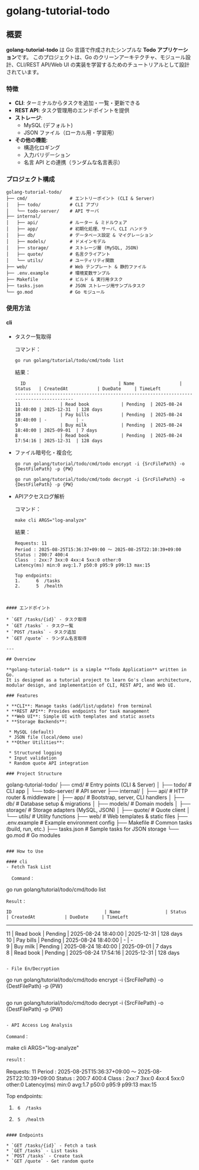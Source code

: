 # golang-tutorial-todo

## 概要 

**golang-tutorial-todo** は Go 言語で作成されたシンプルな **Todo アプリケーション**です。
このプロジェクトは、Go のクリーンアーキテクチャ、モジュール設計、CLI/REST API/Web UI の実装を学習するためのチュートリアルとして設計されています。

### 特徴

* **CLI**: ターミナルからタスクを追加・一覧・更新できる
* **REST API**: タスク管理用のエンドポイントを提供
* **ストレージ**:
  * MySQL (デフォルト)
  * JSON ファイル（ローカル用・学習用）
* **その他の機能**:
  * 構造化ロギング
  * 入力バリデーション
  * 名言 API との連携（ランダムな名言表示）

### プロジェクト構成

```
golang-tutorial-todo/
├── cmd/                # エントリーポイント (CLI & Server)
│   ├── todo/           # CLI アプリ
│   └── todo-server/    # API サーバ
├── internal/
│   ├── api/            # ルーター & ミドルウェア
│   ├── app/            # 初期化処理、サーバ、CLI ハンドラ
│   ├── db/             # データベース設定 & マイグレーション
│   ├── models/         # ドメインモデル
│   ├── storage/        # ストレージ層 (MySQL, JSON)
│   ├── quote/          # 名言クライアント
│   └── utils/          # ユーティリティ関数
├── web/                # Web テンプレート & 静的ファイル
├── .env.example        # 環境変数サンプル
├── Makefile            # ビルド & 実行用タスク
├── tasks.json          # JSON ストレージ用サンプルタスク
└── go.mod              # Go モジュール
```

### 使用方法

#### cli
- タスク一覧取得

  コマンド：
  ```
  go run golang/tutorial/todo/cmd/todo list
  ```
  結果：
  ```
    ID                                   | Name                 | Status   | CreatedAt           | DueDate     | TimeLeft
  -----------------------------------------------------------------------------------------
  11               | Read book            | Pending  | 2025-08-24 18:40:00 | 2025-12-31  | 128 days       
  10               | Pay bills            | Pending  | 2025-08-24 18:40:00 | -           | -              
  9                | Buy milk             | Pending  | 2025-08-24 18:40:00 | 2025-09-01  | 7 days         
  8                | Read book            | Pending  | 2025-08-24 17:54:16 | 2025-12-31  | 128 days       
  ```

- ファイル暗号化・複合化
  ```
  go run golang/tutorial/todo/cmd/todo encrypt -i {SrcFilePath} -o {DestFilePath} -p {PW}
  ```
  ```
  go run golang/tutorial/todo/cmd/todo decrypt -i {SrcFilePath} -o {DestFilePath} -p {PW}
  ```

- APIアクセスログ解析

  コマンド：
  ```
  make cli ARGS="log-analyze"
  ```
  結果：
  ```
  Requests: 11
  Period : 2025-08-25T15:36:37+09:00 〜 2025-08-25T22:10:39+09:00
  Status : 200:7 400:4 
  Class  : 2xx:7 3xx:0 4xx:4 5xx:0 other:0
  Latency(ms) min:0 avg:1.7 p50:0 p95:9 p99:13 max:15

  Top endpoints:
  1.      6  /tasks
  2.      5  /health
 ```


#### エンドポイント

* `GET /tasks/{id}` - タスク取得
* `GET /tasks` - タスク一覧
* `POST /tasks` - タスク追加
* `GET /quote` - ランダム名言取得

---

## Overview

**golang-tutorial-todo** is a simple **Todo Application** written in Go.
It is designed as a tutorial project to learn Go's clean architecture, modular design, and implementation of CLI, REST API, and Web UI.

### Features

* **CLI**: Manage tasks (add/list/update) from terminal
* **REST API**: Provides endpoints for task management
* **Web UI**: Simple UI with templates and static assets
* **Storage Backends**:

  * MySQL (default)
  * JSON file (local/demo use)
* **Other Utilities**:

  * Structured logging
  * Input validation
  * Random quote API integration

### Project Structure

```
golang-tutorial-todo/
├── cmd/                # Entry points (CLI & Server)
│   ├── todo/           # CLI app
│   └── todo-server/    # API server
├── internal/
│   ├── api/            # HTTP router & middleware
│   ├── app/            # Bootstrap, server, CLI handlers
│   ├── db/             # Database setup & migrations
│   ├── models/         # Domain models
│   ├── storage/        # Storage adapters (MySQL, JSON)
│   ├── quote/          # Quote client
│   └── utils/          # Utility functions
├── web/                # Web templates & static files
├── .env.example        # Example environment config
├── Makefile            # Common tasks (build, run, etc.)
├── tasks.json          # Sample tasks for JSON storage
└── go.mod              # Go modules
```

### How to Use

#### cli
- Fetch Task List

  Command：
  ```
  go run golang/tutorial/todo/cmd/todo list
  ```
  Result：
  ```
    ID                                   | Name                 | Status   | CreatedAt           | DueDate     | TimeLeft
  -----------------------------------------------------------------------------------------
  11               | Read book            | Pending  | 2025-08-24 18:40:00 | 2025-12-31  | 128 days       
  10               | Pay bills            | Pending  | 2025-08-24 18:40:00 | -           | -              
  9                | Buy milk             | Pending  | 2025-08-24 18:40:00 | 2025-09-01  | 7 days         
  8                | Read book            | Pending  | 2025-08-24 17:54:16 | 2025-12-31  | 128 days       
  ```

- File En/Decryption
  ```
  go run golang/tutorial/todo/cmd/todo encrypt -i {SrcFilePath} -o {DestFilePath} -p {PW}
  ```
  ```
  go run golang/tutorial/todo/cmd/todo decrypt -i {SrcFilePath} -o {DestFilePath} -p {PW}
  ```

- API Access Log Analysis

  Command：
  ```
  make cli ARGS="log-analyze"
  ```
  result：
  ```
  Requests: 11
  Period : 2025-08-25T15:36:37+09:00 〜 2025-08-25T22:10:39+09:00
  Status : 200:7 400:4 
  Class  : 2xx:7 3xx:0 4xx:4 5xx:0 other:0
  Latency(ms) min:0 avg:1.7 p50:0 p95:9 p99:13 max:15

  Top endpoints:
  1.      6  /tasks
  2.      5  /health
 ```

#### Endpoints

* `GET /tasks/{id}` - Fetch a task
* `GET /tasks` - List tasks
* `POST /tasks` - Create task
* `GET /quote` - Get random quote
